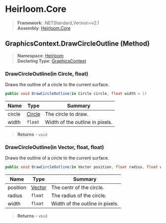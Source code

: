 # Heirloom.Core

> **Framework**: .NETStandard,Version=v2.1  
> **Assembly**: [Heirloom.Core][0]

## GraphicsContext.DrawCircleOutline (Method)

> **Namespace**: [Heirloom][0]  
> **Declaring Type**: [GraphicsContext][1]

### DrawCircleOutline(in Circle, float)

Draws the outline of a circle to the current surface.

```cs
public void DrawCircleOutline(in Circle circle, float width = 1)
```

| Name   | Type        | Summary                         |
|--------|-------------|---------------------------------|
| circle | [Circle][2] | The circle to draw.             |
| width  | `float`     | Width of the outline in pixels. |

> **Returns** - `void`

### DrawCircleOutline(in Vector, float, float)

Draws the outline of a circle to the current surface.

```cs
public void DrawCircleOutline(in Vector position, float radius, float width = 1)
```

| Name     | Type        | Summary                         |
|----------|-------------|---------------------------------|
| position | [Vector][3] | The centr of the circle.        |
| radius   | `float`     | The radius of the circle.       |
| width    | `float`     | Width of the outline in pixels. |

> **Returns** - `void`

[0]: ../../../Heirloom.Core.md
[1]: ../GraphicsContext.md
[2]: ../../Heirloom.Geometry/Circle.md
[3]: ../Vector.md
